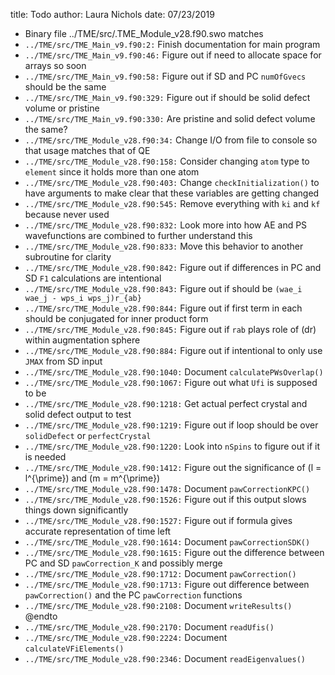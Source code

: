 title: Todo
author: Laura Nichols
date: 07/23/2019

* Binary file ../TME/src/.TME_Module_v28.f90.swo matches
* `../TME/src/TME_Main_v9.f90:2:` Finish documentation for main program
* `../TME/src/TME_Main_v9.f90:46:` Figure out if need to allocate space for arrays so soon
* `../TME/src/TME_Main_v9.f90:58:` Figure out if SD and PC `numOfGvecs` should be the same
* `../TME/src/TME_Main_v9.f90:329:` Figure out if should be solid defect volume or pristine
* `../TME/src/TME_Main_v9.f90:330:` Are pristine and solid defect volume the same?
* `../TME/src/TME_Module_v28.f90:34:` Change I/O from file to console so that usage matches that of QE
* `../TME/src/TME_Module_v28.f90:158:` Consider changing `atom` type to `element` since it holds more than one atom
* `../TME/src/TME_Module_v28.f90:403:` Change `checkInitialization()` to have arguments to make clear that these variables are getting changed
* `../TME/src/TME_Module_v28.f90:545:` Remove everything with `ki` and `kf` because never used
* `../TME/src/TME_Module_v28.f90:832:` Look more into how AE and PS wavefunctions are combined to further understand this
* `../TME/src/TME_Module_v28.f90:833:` Move this behavior to another subroutine for clarity
* `../TME/src/TME_Module_v28.f90:842:` Figure out if differences in PC and SD `F1` calculations are intentional
* `../TME/src/TME_Module_v28.f90:843:` Figure out if should be `(wae_i wae_j - wps_i wps_j)r_{ab}`
* `../TME/src/TME_Module_v28.f90:844:` Figure out if first term in each should be conjugated for inner product form
* `../TME/src/TME_Module_v28.f90:845:` Figure out if `rab` plays role of \(dr\) within augmentation sphere
* `../TME/src/TME_Module_v28.f90:884:` Figure out if intentional to only use `JMAX` from SD input
* `../TME/src/TME_Module_v28.f90:1040:` Document `calculatePWsOverlap()`
* `../TME/src/TME_Module_v28.f90:1067:` Figure out what `Ufi` is supposed to be
* `../TME/src/TME_Module_v28.f90:1218:` Get actual perfect crystal and solid defect output to test
* `../TME/src/TME_Module_v28.f90:1219:` Figure out if loop should be over `solidDefect` or `perfectCrystal`
* `../TME/src/TME_Module_v28.f90:1220:` Look into `nSpins` to figure out if it is needed
* `../TME/src/TME_Module_v28.f90:1412:` Figure out the significance of \(l = l^{\prime}\) and \(m = m^{\prime}\)
* `../TME/src/TME_Module_v28.f90:1478:` Document `pawCorrectionKPC()`
* `../TME/src/TME_Module_v28.f90:1526:` Figure out if this output slows things down significantly
* `../TME/src/TME_Module_v28.f90:1527:` Figure out if formula gives accurate representation of time left
* `../TME/src/TME_Module_v28.f90:1614:` Document `pawCorrectionSDK()`
* `../TME/src/TME_Module_v28.f90:1615:` Figure out the difference between PC and SD `pawCorrection_K` and possibly merge
* `../TME/src/TME_Module_v28.f90:1712:` Document `pawCorrection()`
* `../TME/src/TME_Module_v28.f90:1713:` Figure out difference between `pawCorrection()` and the PC `pawCorrection` functions
* `../TME/src/TME_Module_v28.f90:2108:` Document `writeResults()` @endto
* `../TME/src/TME_Module_v28.f90:2170:` Document `readUfis()`
* `../TME/src/TME_Module_v28.f90:2224:` Document `calculateVFiElements()`
* `../TME/src/TME_Module_v28.f90:2346:` Document `readEigenvalues()`

